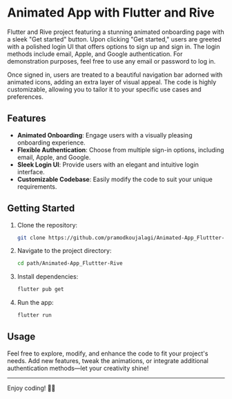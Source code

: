 # Animated App with Flutter and Rive


<!--## App Screenshots

| Onboarding | Login | After Login  |
|------------|----------|-----------------|
| ![Onboarding](onb.PNG) | ![Sign-up UI](signin.PNG) | ![After Sign-in UI](login.PNG) |-->

Flutter and Rive project featuring a stunning animated onboarding page with a sleek "Get started" button. Upon clicking "Get started," users are greeted with a polished login UI that offers options to sign up and sign in. The login methods include email, Apple, and Google authentication. For demonstration purposes, feel free to use any email or password to log in.

Once signed in, users are treated to a beautiful navigation bar adorned with animated icons, adding an extra layer of visual appeal. The code is highly customizable, allowing you to tailor it to your specific use cases and preferences.

## Features

- **Animated Onboarding**: Engage users with a visually pleasing onboarding experience.
- **Flexible Authentication**: Choose from multiple sign-in options, including email, Apple, and Google.
- **Sleek Login UI**: Provide users with an elegant and intuitive login interface.
- **Customizable Codebase**: Easily modify the code to suit your unique requirements.

## Getting Started

1. Clone the repository:

   ```bash
   git clone https://github.com/pramodkoujalagi/Animated-App_Fluttter-Rive.git
   ```

2. Navigate to the project directory:

   ```bash
   cd path/Animated-App_Fluttter-Rive
   ```

3. Install dependencies:

   ```bash
   flutter pub get
   ```

4. Run the app:

   ```bash
   flutter run
   ```

## Usage

Feel free to explore, modify, and enhance the code to fit your project's needs. Add new features, tweak the animations, or integrate additional authentication methods—let your creativity shine!

---

Enjoy coding! 🚀✨
